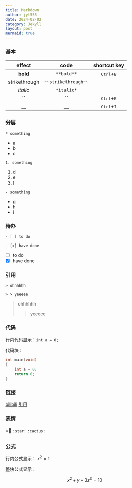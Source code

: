 ```yaml
---
title: Markdown
author: jyt555
date: 2024-02-02
category: Jekyll
layout: post
mermaid: true
---
```


### 基本

|effect|code|shortcut key|
|:--:|:--:|:--:|
|**bold**|`**bold**`|<kbd>Ctrl</kbd>+<kbd>B</kbd>|
|~~strikethrough~~|`~~strikethrough~~`||
|*italic*|`*italic*`||
|``|``|<kbd>Ctrl</kbd>+<kbd>E</kbd>|
|__|__|<kbd>Ctrl</kbd>+<kbd>I</kbd>|

### 分层

`* something`
* a
* b
* c

`1. something`
1. d
2. e
3. f

`- something`
- g
- h
- i

### 待办

`- [ ] to do`

`- [x] have done`
- [ ] to do
- [x] have done

### 引用

`> ohhhhhh`

`> > yeeeee`
> ohhhhhh
> > yeeeee

### 代码

行内代码显示：`int a = 0;`

代码块：

```c
int main(void)
{
    int a = 0;
    return 0;
}
```

### 链接

[bilibili](https://www.bilibili.com)
[引用](###引用)

### 表情

:star::cactus:
`:star:` `:cactus:`

### 公式

行内公式显示： $x^2=1$

整块公式显示：

$$
x^2+y+3z^3=10
$$
